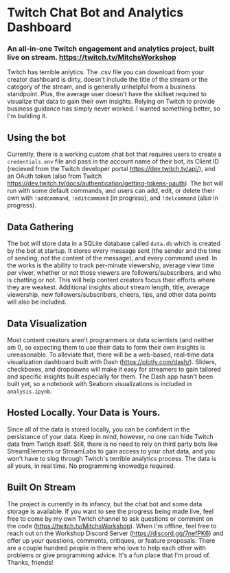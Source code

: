 # Twitch Chat Bot and Analytics Dashboard #
### An all-in-one Twitch engagement and analytics project, built live on stream. https://twitch.tv/MitchsWorkshop ###  
  
Twitch has terrible anlytics. The .csv file you can download from your creator dashboard is dirty, doesn't include the title of the stream or the category of the stream, and is generally unhelpful from a business standpoint. Plus, the average user doesn't have the skillset required to visualize that data to gain their own insights. Relying on Twitch to provide business guidance has simply never worked. I wanted something better, so I'm building it.  
  
## Using the bot ##  
Currently, there is a working custom chat bot that requires users to create a `credentials.env` file and pass in the account name of their bot, its Client ID (recieved from the Twitch developer portal https://dev.twitch.tv/api/), and an OAuth token (also from Twitch https://dev.twitch.tv/docs/authentication/getting-tokens-oauth). The bot will run with some default commands, and users can add, edit, or delete their own with `!addcommand`, `!editcommand` (in progress), and `!delcommand` (also in progress).  
  
## Data Gathering ##  
The bot will store data in a SQLite database called `data.db` which is created by the bot at startup. It stores every message sent (the sender and the time of sending, not the content of the message), and every command used. In the works is the ability to track per-minute viewership, average view time per viwer, whether or not those viewers are followers/subscribers, and who is chatting or not. This will help content creators focus their efforts where they are weakest. Additional insights about stream length, title, average viewership, new followers/subscribers, cheers, tips, and other data points will also be included.  
  
## Data Visualization ##  
Most content creators aren't programmers or data scientists (and neither am I), so expecting them to use their data to form their own insights is unreasonable. To alleviate that, there will be a web-based, real-time data visualization dashboard built with Dash (https://plotly.com/dash/). Sliders, checkboxes, and dropdowns will make it easy for streamers to gain tailored and specific insights built especially for them. The Dash app hasn't been built yet, so a notebook with Seaborn visualizations is included in `analysis.ipynb`.  
  
## Hosted Locally. Your Data is Yours. ##  
Since all of the data is stored locally, you can be confident in the persistance of your data. Keep in mind, however, no one can hide Twitch data from Twitch itself. Still, there is no need to rely on third party bots like StreamElements or StreamLabs to gain access to your chat data, and you won't have to slog through Twitch's terrible analytics process. The data is all yours, in real time. No programming knowedge required.  
  
## Built On Stream ##  
The project is currently in its infancy, but the chat bot and some data storage is available. If you want to see the progress being made live, feel free to come by my own Twitch channel to ask questions or comment on the code (https://twitch.tv/MitchsWorkshop). When I'm offline, feel free to reach out on the Workshop Discord Server (https://discord.gg/7nefPK6) and offer up your questions, comments, critiques, or feature proposals. There are a couple hundred people in there who love to help each other with problems or give programming advice. It's a fun place that I'm proud of. Thanks, friends!
